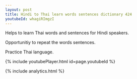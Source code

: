 ```yaml
---
layout: post
title: Hindi to Thai learn words sentences dictionary 424 
youtubeId: whagiRImgzI
---
```

 
 
Helps to learn Thai words and sentences for Hindi speakers.

Opportunitiy to repeat the words sentences. 

Practice Thai language. 
 
{% include youtubePlayer.html id=page.youtubeId %}
 
 
{% include analytics.html %}